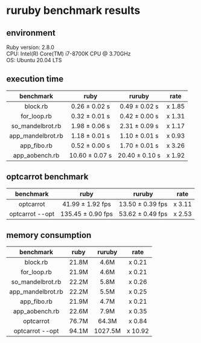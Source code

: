 # ruruby benchmark results

## environment

Ruby version: 2.8.0  
CPU: Intel(R) Core(TM) i7-8700K CPU @ 3.70GHz  
OS: Ubuntu 20.04 LTS

## execution time

|     benchmark     |      ruby      |     ruruby     |  rate  |
| :---------------: | :------------: | :------------: | :----: |
|     block.rb      | 0.26 ± 0.02 s  | 0.49 ± 0.02 s  | x 1.85 |
|    for_loop.rb    | 0.32 ± 0.01 s  | 0.42 ± 0.00 s  | x 1.31 |
| so_mandelbrot.rb  | 1.98 ± 0.06 s  | 2.31 ± 0.09 s  | x 1.17 |
| app_mandelbrot.rb | 1.18 ± 0.01 s  | 1.10 ± 0.01 s  | x 0.93 |
|    app_fibo.rb    | 0.52 ± 0.00 s  | 1.70 ± 0.01 s  | x 3.26 |
|  app_aobench.rb   | 10.60 ± 0.07 s | 20.40 ± 0.10 s | x 1.92 |

## optcarrot benchmark

|    benchmark    |       ruby        |      ruruby      |  rate  |
| :-------------: | :---------------: | :--------------: | :----: |
|    optcarrot    | 41.99 ± 1.92 fps  | 13.50 ± 0.39 fps | x 3.11 |
| optcarrot --opt | 135.45 ± 0.90 fps | 53.62 ± 0.49 fps | x 2.53 |

## memory consumption

|     benchmark     | ruby  | ruruby  |  rate   |
| :---------------: | :---: | :-----: | :-----: |
|     block.rb      | 21.8M |  4.6M   | x 0.21  |
|    for_loop.rb    | 21.9M |  4.6M   | x 0.21  |
| so_mandelbrot.rb  | 22.2M |  5.8M   | x 0.26  |
| app_mandelbrot.rb | 22.2M |  5.5M   | x 0.25  |
|    app_fibo.rb    | 21.9M |  4.7M   | x 0.21  |
|  app_aobench.rb   | 22.6M |  7.9M   | x 0.35  |
|     optcarrot     | 76.7M |  64.3M  | x 0.84  |
|  optcarrot --opt  | 94.1M | 1027.5M | x 10.92 |
